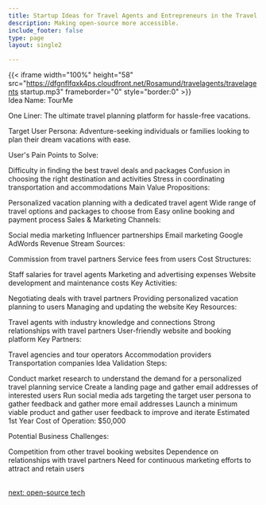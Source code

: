 ```yaml
---
title: Startup Ideas for Travel Agents and Entrepreneurs in the Travel & Tours  Industry
description: Making open-source more accessible.
include_footer: false
type: page
layout: single2

---
```


{{< iframe width="100%" height="58" src="https://dfgnflfqxk4ps.cloudfront.net/Rosamund/travelagents/travelagents startup.mp3" frameborder="0" style="border:0" >}}<br>
Idea Name: TourMe

One Liner: The ultimate travel planning platform for hassle-free vacations.

Target User Persona: Adventure-seeking individuals or families looking to plan their dream vacations with ease.

User's Pain Points to Solve:

Difficulty in finding the best travel deals and packages
Confusion in choosing the right destination and activities
Stress in coordinating transportation and accommodations
Main Value Propositions:

Personalized vacation planning with a dedicated travel agent
Wide range of travel options and packages to choose from
Easy online booking and payment process
Sales & Marketing Channels:

Social media marketing
Influencer partnerships
Email marketing
Google AdWords
Revenue Stream Sources:

Commission from travel partners
Service fees from users
Cost Structures:

Staff salaries for travel agents
Marketing and advertising expenses
Website development and maintenance costs
Key Activities:

Negotiating deals with travel partners
Providing personalized vacation planning to users
Managing and updating the website
Key Resources:

Travel agents with industry knowledge and connections
Strong relationships with travel partners
User-friendly website and booking platform
Key Partners:

Travel agencies and tour operators
Accommodation providers
Transportation companies
Idea Validation Steps:

Conduct market research to understand the demand for a personalized travel planning service
Create a landing page and gather email addresses of interested users
Run social media ads targeting the target user persona to gather feedback and gather more email addresses
Launch a minimum viable product and gather user feedback to improve and iterate
Estimated 1st Year Cost of Operation: $50,000

Potential Business Challenges:

Competition from other travel booking websites
Dependence on relationships with travel partners
Need for continuous marketing efforts to attract and retain users

<br>
<a href="https://insights.workdojos.com/travelagents/tech">next: open-source tech</a>
</p>